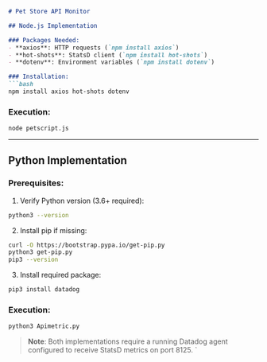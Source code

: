 

```markdown
# Pet Store API Monitor

## Node.js Implementation

### Packages Needed:
- **axios**: HTTP requests (`npm install axios`)
- **hot-shots**: StatsD client (`npm install hot-shots`)
- **dotenv**: Environment variables (`npm install dotenv`)

### Installation:
```bash
npm install axios hot-shots dotenv
```

### Execution:
```bash
node petscript.js
```

---

## Python Implementation

### Prerequisites:
1. Verify Python version (3.6+ required):
```bash
python3 --version
```

2. Install pip if missing:
```bash
curl -O https://bootstrap.pypa.io/get-pip.py
python3 get-pip.py
pip3 --version
```

3. Install required package:
```bash
pip3 install datadog
```

### Execution:
```bash
python3 Apimetric.py
```

> **Note**: Both implementations require a running Datadog agent configured to receive StatsD metrics on port 8125.
`

